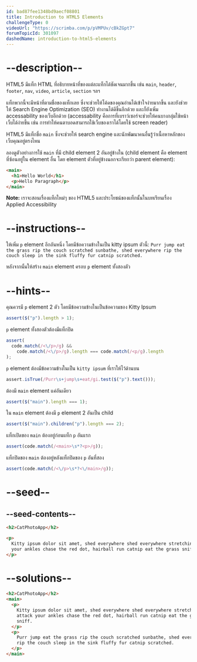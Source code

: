 ```yaml
---
id: bad87fee1348bd9aecf08801
title: Introduction to HTML5 Elements
challengeType: 0
videoUrl: "https://scrimba.com/p/pVMPUv/cBkZGpt7"
forumTopicId: 301097
dashedName: introduction-to-html5-elements
---
```


# --description--

HTML5 มีแท็ก HTML ที่อธิบายหน้าที่ของแต่ละแท็กได้ชัดเจนมากขึ้น
เช่น `main`, `header`, `footer`, `nav`, `video`, `article`, `section` ฯลฯ

แท็กพวกนี้จะมีหน้าที่ตามชื่อของแท็กเลย ซึ่งจะช่วยให้โค้ดของคุณอ่านได้เข้าใจง่ายมากขึ้น และยังช่วยให้ Search Engine Optimization (SEO) ทำงานได้ดีขึ้นอีกด้วย
และก็ยังเพิ่ม accessability ของเว็บอีกด้วย
(accessability คือการที่เบราว์เซอร์จะช่วยให้คนบางกลุ่มใช้หน้าเว็บได้ง่ายขึ้น เช่น การทำให้คนตาบอดสามารถใช้เว็บของเราได้โดยใช้ screen reader)

HTML5 มีแท็กชื่อ `main` ซึ่งจะช่วยให้ search engine และนักพัฒนาคนอื่นรู้ว่าเนื้อหาหลักของเว็บคุณอยู่ตรงไหน

ลองดูตัวอย่างการใช้ `main` ที่มี child element 2 อันอยู่ข้างใน
(child element คือ element ที่ซ้อนอยู่ใน element อื่น โดย element ตัวที่อยู่ข้างนอกจะเรียกว่า parent element):

```html
<main>
  <h1>Hello World</h1>
  <p>Hello Paragraph</p>
</main>
```

**Note:** เราจะสอนเรื่องแท็กใหม่ๆ ของ HTML5 และประโยชน์ของแท็กนั้นในบทเรียนเรื่อง Applied Accessibility

# --instructions--

ให้เพิ่ม `p` element อีกอันหนึ่ง โดยมีข้อความข้างในเป็น kitty ipsum ตัวนี้: `Purr jump eat the grass rip the couch scratched sunbathe, shed everywhere rip the couch sleep in the sink fluffy fur catnip scratched.`

หลังจากนั้นให้สร้าง `main` element ครอบ `p` element ทั้งสองตัว

# --hints--

คุณควรมี `p` element 2 ตัว โดยมีข้อความข้างในเป็นข้อความของ Kitty Ipsum

```js
assert($("p").length > 1);
```

`p` element ทั้งสองตัวต้องมีแท็กปิด

```js
assert(
  code.match(/<\/p>/g) &&
    code.match(/<\/p>/g).length === code.match(/<p/g).length
);
```

`p` element ต้องมีข้อความข้างในเป็น `kitty ipsum` ที่เราให้ไว้ด้านบน

```js
assert.isTrue(/Purr\s+jump\s+eat/gi.test($("p").text()));
```

ต้องมี `main` element แค่อันเดียว

```js
assert($("main").length === 1);
```

ใน `main` element ต้องมี `p` element 2 อันเป็น child

```js
assert($("main").children("p").length === 2);
```

แท็กเปิดของ `main` ต้องอยู่ก่อนแท็ก `p` อันแรก

```js
assert(code.match(/<main>\s*?<p>/g));
```

แท็กปิดของ `main` ต้องอยู่หลังแท็กปิดของ `p` อันที่สอง

```js
assert(code.match(/<\/p>\s*?<\/main>/g));
```

# --seed--

## --seed-contents--

```html
<h2>CatPhotoApp</h2>

<p>
  Kitty ipsum dolor sit amet, shed everywhere shed everywhere stretching attack
  your ankles chase the red dot, hairball run catnip eat the grass sniff.
</p>
```

# --solutions--

```html
<h2>CatPhotoApp</h2>
<main>
  <p>
    Kitty ipsum dolor sit amet, shed everywhere shed everywhere stretching
    attack your ankles chase the red dot, hairball run catnip eat the grass
    sniff.
  </p>
  <p>
    Purr jump eat the grass rip the couch scratched sunbathe, shed everywhere
    rip the couch sleep in the sink fluffy fur catnip scratched.
  </p>
</main>
```
